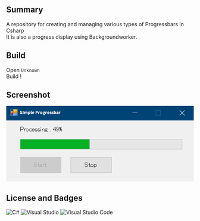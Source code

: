## Summary

A repository for creating and managing various types of Progressbars in Csharp  
It is also a progress display using Backgroundworker.

## Build
Open `Unknown`  
Build !

## Screenshot
<b align=center>
<img src="https://github.com/Pop-Apple/Various-Types-Progress/blob/main/Images/Simple-Progressbar.png">
</b>

## License and Badges

![C#](https://img.shields.io/badge/c%23-%23239120.svg?style=for-the-badge&logo=c-sharp&logoColor=white)
![Visual Studio](https://img.shields.io/badge/Visual%20Studio-5C2D91.svg?style=for-the-badge&logo=visual-studio&logoColor=white)
![Visual Studio Code](https://img.shields.io/badge/Visual%20Studio%20Code-0078d7.svg?style=for-the-badge&logo=visual-studio-code&logoColor=white)
